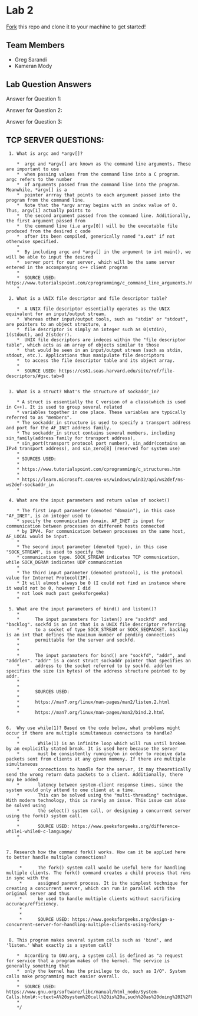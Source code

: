 # Lab 2
[Fork](https://docs.github.com/en/get-started/quickstart/fork-a-repo) this repo and clone it to your machine to get started!

## Team Members
- Greg Sarandi
- Kameran Mody

## Lab Question Answers

Answer for Question 1: 

Answer for Question 2:

Answer for Question 3: 


## TCP SERVER QUESTIONS:

     1. What is argc and *argv[]?
     
        *  argc and *argv[] are known as the command line arguments. These are important to use
        *  when passing values from the command line into a C program. argc refers to the number
        *  of arguments passed from the command line into the program. Meanwhile, *argv[] is a 
        *  pointer arrray that points to each argument passed into the program from the command line.
        *  Note that the *argv array begins with an index value of 0. Thus, argv[1] actually points to 
        *  the second argument passed from the command line. Additionally, the first argument passed from
        *  the command line (i.e argv[0]) will be the executable file produced from the desired c code
        *  after its been compiled, generically named "a.out" if not otherwise specified. 
        * 
        *  By including argc and *argv[] in the argument to int main(), we will be able to input the desired
        *  server port for our server, which will be the same server entered in the accompanying c++ client program
        * 
        *  SOURCE USED: https://www.tutorialspoint.com/cprogramming/c_command_line_arguments.htm
        *

     2. What is a UNIX file descriptor and file descriptor table?
         
        *  A UNIX file descriptor essentially operates as the UNIX equivalent for an input/output stream. 
        *  Whereas other input/output tools, such as "stdin" or "stdout", are pointers to an object structure, a
        *  file descriptor is simply an integer such as 0(stdin), 1(stdout), and 2(stderr). 
        *  UNIX file descriptors are indeces within the "file descriptor table", which acts as an array of objects similar to those 
        *  that would be seen in an input/output stream (such as stdin, stdout, etc.). Applications thus manipulate file descriptors 
        *  to access the file descriptor table and its object array.
        * 
        *  SOURCE USED: https://cs61.seas.harvard.edu/site/ref/file-descriptors/#gsc.tab=0
     

     3. What is a struct? What's the structure of sockaddr_in?

        * A struct is essentially the C version of a class(which is used in C++). It is used to group several related
        * variables together in one place. These variables are typically referred to as "members". 
        * The sockaddr_in structure is used to specify a transport address and port for the AF_INET address family.
        * The sockaddr_in struct contains several members, including sin_family(address family for transport address), 
        * sin_port(transport protocol port number), sin_addr(contains an IPv4 transport address), and sin_zero[8] (reserved for system use)
        * 
        * SOURCES USED: 
        * 
        * https://www.tutorialspoint.com/cprogramming/c_structures.htm
        * 
        * https://learn.microsoft.com/en-us/windows/win32/api/ws2def/ns-ws2def-sockaddr_in
        *

     4. What are the input parameters and return value of socket()

        * The first input parameter (denoted "domain"), in this case "AF_INET", is an integer used to 
        * specify the communication domain. AF_INET is input for communication between processes on different hosts connected
        * by IPV4. For communication between processes on the same host, AF_LOCAL would be input. 
        * 
        * The second input parameter (denoted type), in this case "SOCK_STREAM", is used to specify the 
        * communication type. SOCK_STREAM indicates TCP communication, while SOCK_DGRAM indicates UDP communication
        * 
        * The third input parameter (denoted protocol), is the protocol value for Internet Protocol(IP).
        * It will almost always be 0 (I could not find an instance where it would not be 0, however I did
        * not look much past geeksforgeeks)
        *

     5. What are the input parameters of bind() and listen()?
        *  
        *      The input parameters for listen() are "sockfd" and "backlog". sockfd is an int that is a UNIX file descriptor referring
        *      to a socket of type SOCK_STREAM or SOCK_SEQPACKET. backlog is an int that defines the maximum number of pending connections
        *      permittable for the server and sockfd.
        * 
        * 
        *      The input paramaters for bind() are "sockfd", "addr", and "addrlen". "addr" is a const struct sockaddr pointer that specifies an 
        *      address to the socket referred to by sockfd. addrlen specifies the size (in bytes) of the address structure pointed to by addr.
        *
        *      
        *      SOURCES USED: 
        * 
        *      https://man7.org/linux/man-pages/man2/listen.2.html
        * 
        *      https://man7.org/linux/man-pages/man2/bind.2.html
     

    6.  Why use while(1)? Based on the code below, what problems might occur if there are multiple simultaneous connections to handle?
        *       
        *       While(1) is an infinite loop which will run until broken by an explicitly stated break. It is used here because the server 
        *       must be consistently running/on in order to receive data packets sent from clients at any given momeny. If there are multiple simultaneous 
        *       connections to handle for the server, it may theoretically send the wrong return data packets to a client. Additionally, there may be added 
        *       latency between system-client response times, since the system would only attend to one client at a time. 
        *       This can be solved using the "multi-threading" technique. With modern technology, this is rarely an issue. This issue can also be solved using 
        *       the select() system call, or designing a concurrent server using the fork() system call.     
        * 
        *       SOURCE USED: https://www.geeksforgeeks.org/difference-while1-while0-c-language/  
        *


    7. Research how the command fork() works. How can it be applied here to better handle multiple connections?
         
         *      The fork() system call would be useful here for handling multiple clients. The fork() command creates a child process that runs in sync with the 
         *      assigned parent process. It is the simplest technique for creating a concurrent server, which can run in parallel with the original server and thus
         *      be used to handle multiple clients without sacrificing accuracy/efficiency. 
         * 
         * 
         *      SOURCE USED: https://www.geeksforgeeks.org/design-a-concurrent-server-for-handling-multiple-clients-using-fork/
         *
     
     8. This program makes several system calls such as 'bind', and 'listen.' What exactly is a system call?
 
        *  According to GNU.org, a system call is defined as "a request for service that a program makes of the kernel. The service is generally something that 
        *  only the kernel has the privilege to do, such as I/O". System calls make programming much easier overall.
        * 
        *  SOURCE USED: https://www.gnu.org/software/libc/manual/html_node/System-Calls.html#:~:text=A%20system%20call%20is%20a,such%20as%20doing%20I%2FO.
        *
        */
